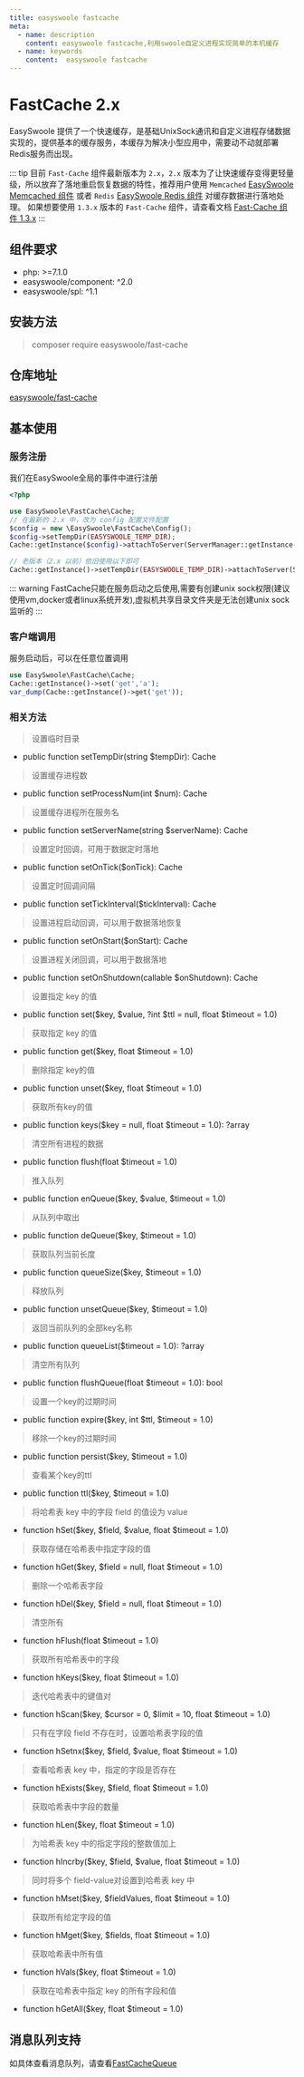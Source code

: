 ```yaml
---
title: easyswoole fastcache
meta:
  - name: description
    content: easyswoole fastcache,利用swoole自定义进程实现简单的本机缓存
  - name: keywords
    content:  easyswoole fastcache
---
```


# FastCache 2.x
EasySwoole 提供了一个快速缓存，是基础UnixSock通讯和自定义进程存储数据实现的，提供基本的缓存服务，本缓存为解决小型应用中，需要动不动就部署Redis服务而出现。

::: tip
  目前 `Fast-Cache` 组件最新版本为 `2.x`，`2.x` 版本为了让快速缓存变得更轻量级，所以放弃了落地重启恢复数据的特性，推荐用户使用 `Memcached` [EasySwoole Memcached 组件](/Components/Memcache/memcache.md) 或者 `Redis` [EasySwoole Redis 组件](/Components/Redis/introduction.md) 对缓存数据进行落地处理。
  如果想要使用 `1.3.x` 版本的 `Fast-Cache` 组件，请查看文档 [Fast-Cache 组件 1.3.x](/Components/FastCache/fastCache_1.3.x.md)
:::

## 组件要求

- php: >=7.1.0
- easyswoole/component: ^2.0
- easyswoole/spl: ^1.1

## 安装方法

> composer require easyswoole/fast-cache

## 仓库地址

[easyswoole/fast-cache](https://github.com/easy-swoole/fast-cache)

## 基本使用

### 服务注册

我们在EasySwoole全局的事件中进行注册
```php
<?php

use EasySwoole\FastCache\Cache;
// 在最新的 2.x 中，改为 config 配置文件配置
$config = new \EasySwoole\FastCache\Config();
$config->setTempDir(EASYSWOOLE_TEMP_DIR);
Cache::getInstance($config)->attachToServer(ServerManager::getInstance()->getSwooleServer());

// 老版本（2.x 以前）依旧使用以下即可
Cache::getInstance()->setTempDir(EASYSWOOLE_TEMP_DIR)->attachToServer(ServerManager::getInstance()->getSwooleServer());
```


::: warning 
 FastCache只能在服务启动之后使用,需要有创建unix sock权限(建议使用vm,docker或者linux系统开发),虚拟机共享目录文件夹是无法创建unix sock监听的
:::

### 客户端调用
服务启动后，可以在任意位置调用
```php
use EasySwoole\FastCache\Cache;
Cache::getInstance()->set('get','a');
var_dump(Cache::getInstance()->get('get'));
```

###  相关方法
> 设置临时目录
- public function setTempDir(string $tempDir): Cache

> 设置缓存进程数  
- public function setProcessNum(int $num): Cache
  
> 设置缓存进程所在服务名   
- public function setServerName(string $serverName): Cache
  
> 设置定时回调，可用于数据定时落地   
- public function setOnTick($onTick): Cache

> 设置定时回调间隔  
- public function setTickInterval($tickInterval): Cache 
 
> 设置进程启动回调，可以用于数据落地恢复   
- public function setOnStart($onStart): Cache   

> 设置进程关闭回调，可以用于数据落地   
- public function setOnShutdown(callable $onShutdown): Cache  

> 设置指定 key 的值    
- public function set($key, $value, ?int $ttl = null, float $timeout = 1.0)

> 获取指定 key 的值
- public function get($key, float $timeout = 1.0)

> 删除指定 key的值
- public function unset($key, float $timeout = 1.0)

> 获取所有key的值
- public function keys($key = null, float $timeout = 1.0): ?array

> 清空所有进程的数据
- public function flush(float $timeout = 1.0)

> 推入队列
- public function enQueue($key, $value, $timeout = 1.0)

> 从队列中取出
- public function deQueue($key, $timeout = 1.0)

> 获取队列当前长度
- public function queueSize($key, $timeout = 1.0)

> 释放队列
- public function unsetQueue($key, $timeout = 1.0)

> 返回当前队列的全部key名称
- public function queueList($timeout = 1.0): ?array

> 清空所有队列
- public function flushQueue(float $timeout = 1.0): bool

> 设置一个key的过期时间
- public function expire($key, int $ttl, $timeout = 1.0)

> 移除一个key的过期时间   
- public function persist($key, $timeout = 1.0)

> 查看某个key的ttl   
- public function ttl($key, $timeout = 1.0)

> 将哈希表 key 中的字段 field 的值设为 value
- function hSet($key, $field, $value, float $timeout = 1.0)

> 获取存储在哈希表中指定字段的值
- function hGet($key, $field = null, float $timeout = 1.0)

> 删除一个哈希表字段
- function hDel($key, $field = null, float $timeout = 1.0)

> 清空所有
- function hFlush(float $timeout = 1.0)

> 获取所有哈希表中的字段
- function hKeys($key, float $timeout = 1.0)

> 迭代哈希表中的键值对
- function hScan($key, $cursor = 0, $limit = 10, float $timeout = 1.0)

> 只有在字段 field 不存在时，设置哈希表字段的值
- function hSetnx($key, $field, $value, float $timeout = 1.0)

> 查看哈希表 key 中，指定的字段是否存在
- function hExists($key, $field, float $timeout = 1.0)

> 获取哈希表中字段的数量
- function hLen($key, float $timeout = 1.0)

> 为哈希表 key 中的指定字段的整数值加上
- function hIncrby($key, $field, $value, float $timeout = 1.0)

> 同时将多个 field-value对设置到哈希表 key 中
- function hMset($key, $fieldValues, float $timeout = 1.0)

> 获取所有给定字段的值
- function hMget($key, $fields, float $timeout = 1.0)

> 获取哈希表中所有值
- function hVals($key, float $timeout = 1.0)

> 获取在哈希表中指定 key 的所有字段和值
- function hGetAll($key, float $timeout = 1.0)

## 消息队列支持

如具体查看消息队列，请查看[FastCacheQueue](fastCacheQueue.html)
